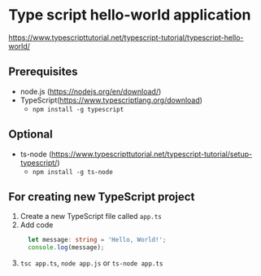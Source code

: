 # Type script hello-world application
https://www.typescripttutorial.net/typescript-tutorial/typescript-hello-world/

## Prerequisites
- node.js (https://nodejs.org/en/download/)
- TypeScript(https://www.typescriptlang.org/download) 
  - `npm install -g typescript`

## Optional
- ts-node (https://www.typescripttutorial.net/typescript-tutorial/setup-typescript/)
  - `npm install -g ts-node`

## For creating new TypeScript project
1. Create a new TypeScript file called `app.ts`
2. Add code 
    ``` typescript
      let message: string = 'Hello, World!';
      console.log(message);
    ```
3. `tsc app.ts`, `node app.js` or `ts-node app.ts` 